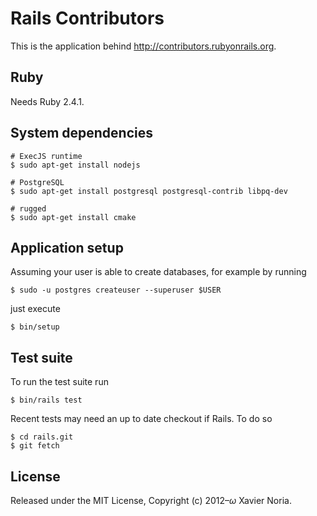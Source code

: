# Rails Contributors

This is the application behind http://contributors.rubyonrails.org.

## Ruby

Needs Ruby 2.4.1.

## System dependencies

```
# ExecJS runtime
$ sudo apt-get install nodejs

# PostgreSQL
$ sudo apt-get install postgresql postgresql-contrib libpq-dev

# rugged
$ sudo apt-get install cmake
```

## Application setup

Assuming your user is able to create databases, for example by running

```
$ sudo -u postgres createuser --superuser $USER
```

just execute

```
$ bin/setup
```

## Test suite

To run the test suite run

```
$ bin/rails test
```

Recent tests may need an up to date checkout if Rails. To do so

```
$ cd rails.git
$ git fetch
```

## License

Released under the MIT License, Copyright (c) 2012–<i>ω</i> Xavier Noria.
